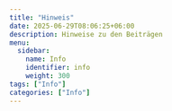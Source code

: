 ```yaml
---
title: "Hinweis"
date: 2025-06-29T08:06:25+06:00
description: Hinweise zu den Beiträgen
menu:
  sidebar:
    name: Info
    identifier: info
    weight: 300
tags: ["Info"]
categories: ["Info"]
---
```


